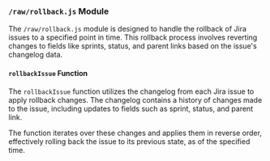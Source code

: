 ### `/raw/rollback.js` Module

The `/raw/rollback.js` module is designed to handle the rollback of Jira issues to a specified point in time. This rollback process involves reverting changes to fields like sprints, status, and parent links based on the issue's changelog data.

#### `rollbackIssue` Function

The `rollbackIssue` function utilizes the changelog from each Jira issue to apply rollback changes. The changelog contains a history of changes made to the issue, including updates to fields such as sprint, status, and parent link. 

The function iterates over these changes and applies them in reverse order, effectively rolling back the issue to its previous state, as of the specified time.
